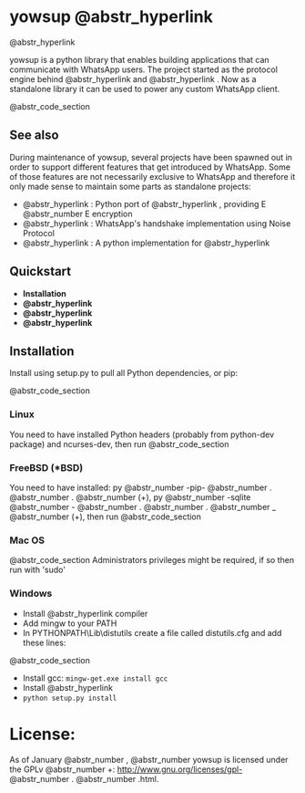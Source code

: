 # yowsup @abstr_hyperlink 

@abstr_hyperlink 

yowsup is a python library that enables building applications that can communicate with WhatsApp users. The project started as the protocol engine behind @abstr_hyperlink and @abstr_hyperlink . Now as a standalone library it can be used to power any custom WhatsApp client.

@abstr_code_section 

## See also

During maintenance of yowsup, several projects have been spawned out in order to support different features that get introduced by WhatsApp. Some of those features are not necessarily exclusive to WhatsApp and therefore it only made sense to maintain some parts as standalone projects:

  * @abstr_hyperlink : Python port of @abstr_hyperlink , providing E @abstr_number E encryption
  * @abstr_hyperlink : WhatsApp's handshake implementation using Noise Protocol
  * @abstr_hyperlink : A python implementation for @abstr_hyperlink 



## Quickstart

  * **Installation**
  * **@abstr_hyperlink**
  * **@abstr_hyperlink**
  * **@abstr_hyperlink**



## Installation

Install using setup.py to pull all Python dependencies, or pip:

@abstr_code_section 

### Linux

You need to have installed Python headers (probably from python-dev package) and ncurses-dev, then run @abstr_code_section 

### FreeBSD (*BSD)

You need to have installed: py @abstr_number -pip- @abstr_number . @abstr_number . @abstr_number (+), py @abstr_number -sqlite @abstr_number - @abstr_number . @abstr_number . @abstr_number _ @abstr_number (+), then run @abstr_code_section 

### Mac OS

@abstr_code_section Administrators privileges might be required, if so then run with 'sudo'

### Windows

  * Install @abstr_hyperlink compiler
  * Add mingw to your PATH
  * In PYTHONPATH\Lib\distutils create a file called distutils.cfg and add these lines:

@abstr_code_section 

  * Install gcc: `mingw-get.exe install gcc`
  * Install @abstr_hyperlink 
  * `python setup.py install`



# License:

As of January @abstr_number , @abstr_number yowsup is licensed under the GPLv @abstr_number +: http://www.gnu.org/licenses/gpl- @abstr_number . @abstr_number .html.
